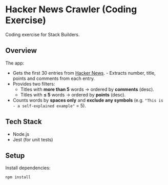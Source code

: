# Hacker News Crawler (Coding Exercise)

Coding exercise for Stack Builders.

## Overview
The app:
- Gets the first 30 entries from [Hacker News](https://news.ycombinator.com/). - Extracts number, title, points and comments from each entry.
- Provides two filters:
  - Titles with **more than 5** words → ordered by **comments** (desc).
  - Titles with **≤ 5** words → ordered by **points** (desc).
- Counts words by **spaces only** and **exclude any symbols** (e.g. `"This is - a self-explained example"` = 5).

## Tech Stack
- Node.js
- Jest (for unit tests)

## Setup
Install dependencies:
```bash
npm install
